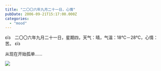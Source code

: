 ```yaml
---
title: "二〇〇六年九月二十一日，心情"
pubDate: 2006-09-21T15:17:00.000Z
categories: 
  - "mood"
---
```


εїз　二〇〇六年九月二十一日，星期四，天气：晴，气温：18℃－28℃，心情：苦。 εїз

  

从现在开始孤单......

  
![](http://my.opera.com/meteorain/homes/images/lonely.gif)
